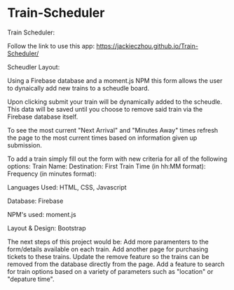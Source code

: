 # Train-Scheduler

Train Scheduler: 

Follow the link to use this app: https://jackieczhou.github.io/Train-Scheduler/

Scheudler Layout:

Using a Firebase database and a moment.js NPM this form allows the user to dynaically add new trains to a scheudle board. 

Upon clicking submit your train will be dynamically added to the scheudle. This data will be saved until you choose to remove said train via the Firebase database itself.

To see the most current "Next Arrival" and "Minutes Away" times refresh the page to the most current times based on information given up submission.


To add a train simply fill out the form with new criteria for all of the following options:
Train Name:
Destination:
First Train Time (in hh:MM format):
Frequency (in minutes format):

Languages Used: HTML, CSS, Javascript

Database: Firebase

NPM's used: moment.js

Layout & Design: Bootstrap

The next steps of this project would be:
Add more paramenters to the form/details available on each train.
Add another page for purchasing tickets to these trains.
Update the remove feature so the trains can be removed from the database directly from the page.
Add a feature to search for train options based on a variety of parameters such as "location" or "depature time".
